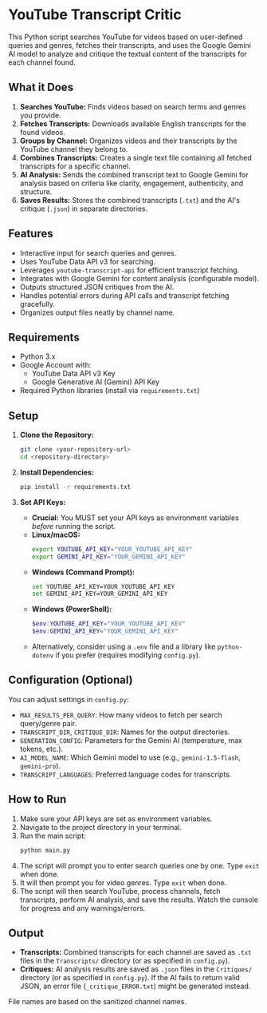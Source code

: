 # YouTube Transcript Critic

This Python script searches YouTube for videos based on user-defined queries and genres, fetches their transcripts, and uses the Google Gemini AI model to analyze and critique the textual content of the transcripts for each channel found.

## What it Does

1.  **Searches YouTube:** Finds videos based on search terms and genres you provide.
2.  **Fetches Transcripts:** Downloads available English transcripts for the found videos.
3.  **Groups by Channel:** Organizes videos and their transcripts by the YouTube channel they belong to.
4.  **Combines Transcripts:** Creates a single text file containing all fetched transcripts for a specific channel.
5.  **AI Analysis:** Sends the combined transcript text to Google Gemini for analysis based on criteria like clarity, engagement, authenticity, and structure.
6.  **Saves Results:** Stores the combined transcripts (`.txt`) and the AI's critique (`.json`) in separate directories.

## Features

*   Interactive input for search queries and genres.
*   Uses YouTube Data API v3 for searching.
*   Leverages `youtube-transcript-api` for efficient transcript fetching.
*   Integrates with Google Gemini for content analysis (configurable model).
*   Outputs structured JSON critiques from the AI.
*   Handles potential errors during API calls and transcript fetching gracefully.
*   Organizes output files neatly by channel name.

## Requirements

*   Python 3.x
*   Google Account with:
    *   YouTube Data API v3 Key
    *   Google Generative AI (Gemini) API Key
*   Required Python libraries (install via `requirements.txt`)

## Setup

1.  **Clone the Repository:**
    ```bash
    git clone <your-repository-url>
    cd <repository-directory>
    ```

2.  **Install Dependencies:**
    ```bash
    pip install -r requirements.txt
    ```

3.  **Set API Keys:**
    *   **Crucial:** You MUST set your API keys as environment variables *before* running the script.
    *   **Linux/macOS:**
        ```bash
        export YOUTUBE_API_KEY="YOUR_YOUTUBE_API_KEY"
        export GEMINI_API_KEY="YOUR_GEMINI_API_KEY"
        ```
    *   **Windows (Command Prompt):**
        ```bash
        set YOUTUBE_API_KEY=YOUR_YOUTUBE_API_KEY
        set GEMINI_API_KEY=YOUR_GEMINI_API_KEY
        ```
    *   **Windows (PowerShell):**
        ```powershell
        $env:YOUTUBE_API_KEY="YOUR_YOUTUBE_API_KEY"
        $env:GEMINI_API_KEY="YOUR_GEMINI_API_KEY"
        ```
    *   Alternatively, consider using a `.env` file and a library like `python-dotenv` if you prefer (requires modifying `config.py`).

## Configuration (Optional)

You can adjust settings in `config.py`:

*   `MAX_RESULTS_PER_QUERY`: How many videos to fetch per search query/genre pair.
*   `TRANSCRIPT_DIR`, `CRITIQUE_DIR`: Names for the output directories.
*   `GENERATION_CONFIG`: Parameters for the Gemini AI (temperature, max tokens, etc.).
*   `AI_MODEL_NAME`: Which Gemini model to use (e.g., `gemini-1.5-flash`, `gemini-pro`).
*   `TRANSCRIPT_LANGUAGES`: Preferred language codes for transcripts.

## How to Run

1.  Make sure your API keys are set as environment variables.
2.  Navigate to the project directory in your terminal.
3.  Run the main script:
    ```bash
    python main.py
    ```
4.  The script will prompt you to enter search queries one by one. Type `exit` when done.
5.  It will then prompt you for video genres. Type `exit` when done.
6.  The script will then search YouTube, process channels, fetch transcripts, perform AI analysis, and save the results. Watch the console for progress and any warnings/errors.

## Output

*   **Transcripts:** Combined transcripts for each channel are saved as `.txt` files in the `Transcripts/` directory (or as specified in `config.py`).
*   **Critiques:** AI analysis results are saved as `.json` files in the `Critiques/` directory (or as specified in `config.py`). If the AI fails to return valid JSON, an error file (`_critique_ERROR.txt`) might be generated instead.

File names are based on the sanitized channel names.
